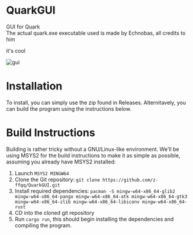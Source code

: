 # QuarkGUI
GUI for Quark<br>
The actual quark.exe executable used is made by Echnobas, all credits to him

it's cool

![gui](https://cdn.discordapp.com/attachments/1044585102384042005/1089953259608887386/image.png)

# Installation
To install, you can simply use the zip found in Releases. Alternitavely, you can build the program using the instructions below.

# Build Instructions
Building is rather tricky without a GNU/Linux-like environment. We'll be using MSYS2 for the build instructions to make it as simple as possible, assuming you already have MSYS2 installed:

1. Launch `MSYS2 MINGW64`
2. Clone the Git repository: `git clone https://github.com/z-ffqq/QuarkGUI.git`
3. Install required dependencies:
```pacman -S mingw-w64-x86_64-glib2 mingw-w64-x86_64-pango mingw-w64-x86_64-atk mingw-w64-x86_64-gtk3 mingw-w64-x86_64-zlib mingw-w64-x86_64-libiconv mingw-w64-x86_64-rust```
4. CD into the cloned git repository
5. Run `cargo run`, this should begin installing the dependencies and compiling the program.
